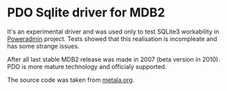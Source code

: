 # PDO Sqlite driver for MDB2

It's an experimental driver and was used only to test SQLite3 workability in [Poweradmin](https://www.poweradmin.org) project. Tests showed that this realisation is incompleate and has some strange issues.

After all last stable MDB2 release was made in 2007 (beta version in 2010). PDO is more mature technology and officialy supported.

The source code was taken from [metala.org](http://downloads.metala.org/pear/MDB2/MDB2_Driver_pdoSqlite.tar.bz2).
